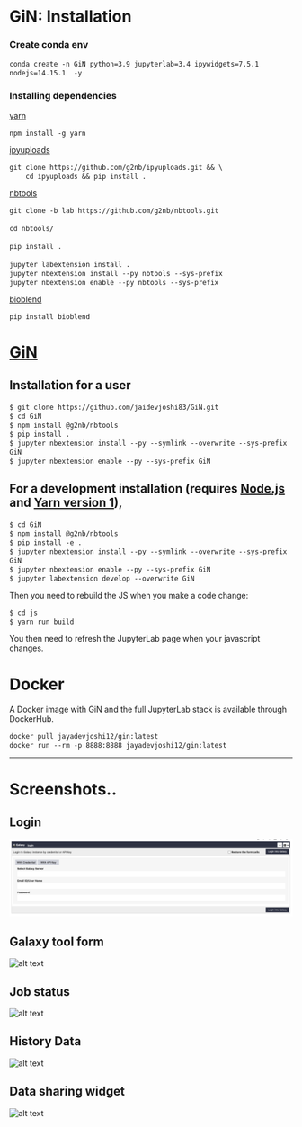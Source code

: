 # GiN: Installation

### Create conda env

```
conda create -n GiN python=3.9 jupyterlab=3.4 ipywidgets=7.5.1 nodejs=14.15.1  -y

```

### Installing dependencies

[yarn](https://www.npmjs.com/package/yarn)

```
npm install -g yarn
```

[ipyuploads](https://github.com/g2nb/ipyuploads.git) 

```
git clone https://github.com/g2nb/ipyuploads.git && \
    cd ipyuploads && pip install .
```

[nbtools](https://github.com/g2nb/nbtools.git)

```
git clone -b lab https://github.com/g2nb/nbtools.git

cd nbtools/

pip install .

jupyter labextension install . 
jupyter nbextension install --py nbtools --sys-prefix 
jupyter nbextension enable --py nbtools --sys-prefix
```

[bioblend](https://github.com/galaxyproject/bioblend.git)

```
pip install bioblend
```

[GiN](https://github.com/jaidevjoshi83/GiN)
===============================


Installation for a user
------------
    $ git clone https://github.com/jaidevjoshi83/GiN.git 
    $ cd GiN
    $ npm install @g2nb/nbtools
    $ pip install .
    $ jupyter nbextension install --py --symlink --overwrite --sys-prefix GiN
    $ jupyter nbextension enable --py --sys-prefix GiN
    

For a development installation (requires [Node.js](https://nodejs.org) and [Yarn version 1](https://classic.yarnpkg.com/)),
------------
    $ cd GiN
    $ npm install @g2nb/nbtools
    $ pip install -e .
    $ jupyter nbextension install --py --symlink --overwrite --sys-prefix GiN
    $ jupyter nbextension enable --py --sys-prefix GiN
    $ jupyter labextension develop --overwrite GiN
    
Then you need to rebuild the JS when you make a code change:

    $ cd js
    $ yarn run build

You then need to refresh the JupyterLab page when your javascript changes.

Docker
===============================

A Docker image with GiN and the full JupyterLab stack is available through DockerHub.

```
docker pull jayadevjoshi12/gin:latest
docker run --rm -p 8888:8888 jayadevjoshi12/gin:latest
```
---

# Screenshots..

## Login

![alt text](https://github.com/jaidevjoshi83/GiN/blob/master/GiN_Screenshot/login_widget.png)

## Galaxy tool form

![alt text](https://github.com/jaidevjoshi83/GiN/blob/master/GiN_Screenshot/tool_form1.png)

## Job status 

![alt text](https://github.com/jaidevjoshi83/GiN/blob/master/GiN_Screenshot/Job_Status.png)

## History Data

![alt text](https://github.com/jaidevjoshi83/GiN/blob/master/GiN_Screenshot/History_Data.png)

## Data sharing widget

![alt text](https://github.com/jaidevjoshi83/GiN/blob/master/GiN_Screenshot/data_sharing_widget.png)
